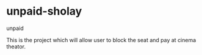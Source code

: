 # unpaid-sholay
unpaid

This is the project which will allow user to block the seat and pay at cinema theator.


